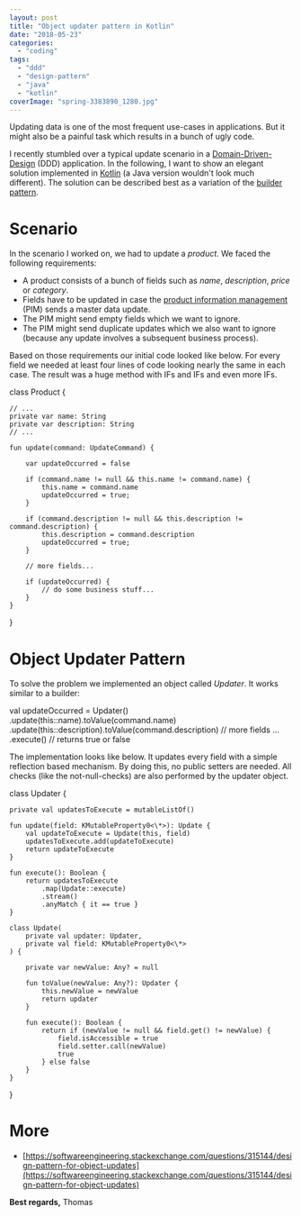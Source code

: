 ```yaml
---
layout: post
title: "Object updater pattern in Kotlin"
date: "2018-05-23"
categories: 
  - "coding"
tags: 
  - "ddd"
  - "design-pattern"
  - "java"
  - "kotlin"
coverImage: "spring-3383890_1280.jpg"
---
```


Updating data is one of the most frequent use-cases in applications. But it might also be a painful task which results in a bunch of ugly code.

I recently stumbled over a typical update scenario in a [Domain-Driven-Design](https://en.wikipedia.org/wiki/Domain-driven_design) (DDD) application. In the following, I want to show an elegant solution implemented in [Kotlin](https://kotlinlang.org) (a Java version wouldn't look much different). The solution can be described best as a variation of the [builder pattern](https://en.wikipedia.org/wiki/Builder_pattern).

# Scenario

In the scenario I worked on, we had to update a _product_. We faced the following requirements:

- A product consists of a bunch of fields such as _name_, _description_, _price_ or _category_.
- Fields have to be updated in case the [product information management](https://en.wikipedia.org/wiki/Product_information_management) (PIM) sends a master data update.
- The PIM might send empty fields which we want to ignore.
- The PIM might send duplicate updates which we also want to ignore (because any update involves a subsequent business process).

Based on those requirements our initial code looked like below. For every field we needed at least four lines of code looking nearly the same in each case. The result was a huge method with IFs and IFs and even more IFs.

class Product {

    // ...
    private var name: String
    private var description: String
    // ...

    fun update(command: UpdateCommand) {

        var updateOccurred = false

        if (command.name != null && this.name != command.name) {
            this.name = command.name
            updateOccurred = true;
        }

        if (command.description != null && this.description != command.description) {
            this.description = command.description
            updateOccurred = true;
        }

        // more fields...

        if (updateOccurred) {
            // do some business stuff...
        }
    }
}

# Object Updater Pattern

To solve the problem we implemented an object called _Updater_. It works similar to a builder:

val updateOccurred = Updater()
                            .update(this::name).toValue(command.name)
                            .update(this::description).toValue(command.description)
                            // more fields ...
                            .execute() // returns true or false

The implementation looks like below. It updates every field with a simple reflection based mechanism. By doing this, no public setters are needed. All checks (like the not-null-checks) are also performed by the updater object.

class Updater {

    private val updatesToExecute = mutableListOf()

    fun update(field: KMutableProperty0<\*>): Update {
        val updateToExecute = Update(this, field)
        updatesToExecute.add(updateToExecute)
        return updateToExecute
    }

    fun execute(): Boolean {
        return updatesToExecute
            .map(Update::execute)
            .stream()
            .anyMatch { it == true }
    }

    class Update(
        private val updater: Updater,
        private val field: KMutableProperty0<\*>
    ) {

        private var newValue: Any? = null

        fun toValue(newValue: Any?): Updater {
            this.newValue = newValue
            return updater
        }

        fun execute(): Boolean {
            return if (newValue != null && field.get() != newValue) {
                field.isAccessible = true
                field.setter.call(newValue)
                true
            } else false
        }
    }
} 

# More

- [https://softwareengineering.stackexchange.com/questions/315144/design-pattern-for-object-updates](https://softwareengineering.stackexchange.com/questions/315144/design-pattern-for-object-updates)

**Best regards,** Thomas
